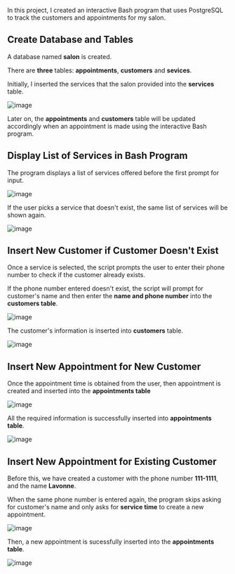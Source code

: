 In this project, I created an interactive Bash program that uses PostgreSQL to track the customers and appointments for my salon.

Create Database and Tables
-
A database named **salon** is created. 

There are **three** tables: **appointments**, **customers** and **sevices**.

Initially, I inserted the services that the salon provided into the **services** table.

![image](https://github.com/polimteo/freecodecamp-salon-appointment--scheduler/assets/167663336/c3818134-6b0c-4c43-aba3-52427a073085)

Later on, the **appointments** and **customers** table will be updated accordingly when an appointment is made using the interactive Bash program.

Display List of Services in Bash Program
-
The program displays a list of services offered before the first prompt for input.

![image](https://github.com/polimteo/freecodecamp-salon-appointment--scheduler/assets/167663336/7486af2d-cc81-4458-954b-6fb07fd2b3ae)

If the user picks a service that doesn't exist, the same list of services will be shown again.

![image](https://github.com/polimteo/freecodecamp-salon-appointment--scheduler/assets/167663336/768d2fb4-373c-4c57-a3da-03867c910e1b)

Insert New Customer if Customer Doesn't Exist
-
Once a service is selected, the script prompts the user to enter their phone number to check if the customer already exists.

If the phone number entered doesn't exist, the script will prompt for customer's name and then enter the **name and phone number** into the **customers table**.

![image](https://github.com/polimteo/freecodecamp-salon-appointment--scheduler/assets/167663336/7844bad7-4618-4783-9777-7b874eb868db)

The customer's information is inserted into **customers** table.

![image](https://github.com/polimteo/freecodecamp-salon-appointment--scheduler/assets/167663336/994a40a3-4dfd-4a64-93d4-26122c0fd3d7)

Insert New Appointment for New Customer
-

Once the appointment time is obtained from the user, then appointment is created and inserted into the **appointments table**

![image](https://github.com/polimteo/freecodecamp-salon-appointment--scheduler/assets/167663336/48920abd-6f9f-4c7f-acb0-8f54b96aa4d9)

All the required information is successfully inserted into **appointments table**.

![image](https://github.com/polimteo/freecodecamp-salon-appointment--scheduler/assets/167663336/244916a1-e552-41f9-a562-a4ab3d8acb04)

Insert New Appointment for Existing Customer
-

Before this, we have created a customer with the phone number **111-1111**, and the name **Lavonne**.

When the same phone number is entered again, the program skips asking for customer's name and only asks for **service time** to create a new appointment.

![image](https://github.com/polimteo/freecodecamp-salon-appointment--scheduler/assets/167663336/0b4df785-51c3-420a-a13f-16a252cedc81)

Then, a new appointment is sucessfully inserted into the **appointments table**.

![image](https://github.com/polimteo/freecodecamp-salon-appointment--scheduler/assets/167663336/01423161-9cb5-41ae-89e6-48a16539610b)

